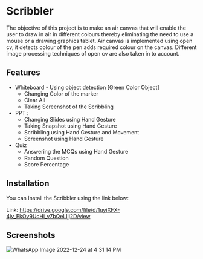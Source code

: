 
# Scribbler

The objective of this project is to make an air canvas that will enable the user to draw in 
air in different colours thereby eliminating the need to use a mouse or a drawing graphics 
tablet. Air canvas is implemented using open cv, it detects colour of the pen adds required 
colour on the canvas. Different image processing techniques of open cv are also taken in 
to account.




## Features

- Whiteboard - Using object detection [Green Color Object]
    - Changing Color of the marker
    - Clear All
    - Taking Screenshot of the Scribbling
- PPT :
    - Changing Slides using Hand Gesture
    - Taking Snapshot using Hand Gesture
    - Scribbling using Hand Gesture and Movement
    - Screenshot using Hand Gesture
- Quiz
    - Answering the MCQs using Hand Gesture
    - Random Question
    - Score Percentage 


## Installation

You can Install the Scribbler using the link below:

Link: https://drive.google.com/file/d/1uyiXFX-4jv_EkOy9UcHi_v7bQeLIjj2D/view 
    
## Screenshots

![WhatsApp Image 2022-12-24 at 4 31 14 PM](https://user-images.githubusercontent.com/65763501/209433281-c53db02f-b0d9-4a77-8436-276158674f03.jpeg)


